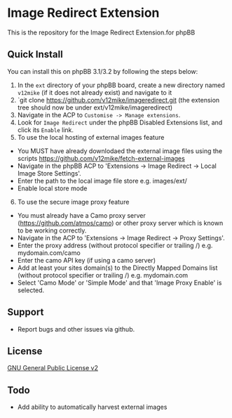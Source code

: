 # Image Redirect Extension

This is the repository for the Image Redirect Extension.for phpBB

## Quick Install
You can install this on phpBB 3.1/3.2 by following the steps below:

1. In the `ext` directory of your phpBB board, create a new directory named `v12mike` (if it does not already exist) and navigate to it
2. `git clone https://github.com/v12mike/imageredirect.git (the extension tree should now be under ext/v12mike/imageredirect)
3. Navigate in the ACP to `Customise -> Manage extensions`.
4. Look for `Image Redirect` under the phpBB Disabled Extensions list, and click its `Enable` link.
5. To use the local hosting of external images feature
 * You MUST have already downlodaed the external image files using the scripts https://github.com/v12mike/fetch-external-images
 * Navigate in the phpBB ACP to 'Extensions -> Image Redirect -> Local Image Store Settings'.
 * Enter the path to the local image file store e.g. images/ext/
 * Enable local store mode
6. To use the secure image proxy feature
 * You must already have a Camo proxy server (https://github.com/atmos/camo) or other proxy server which is known to be working correctly.
 * Navigate in the ACP to 'Extensions -> Image Redirect -> Proxy Settings'.
 * Enter the proxy address (without protocol specifier or trailing /) e.g. mydomain.com/camo
 * Enter the camo API key (if using a camo server) 
 * Add at least your sites domain(s) to the Directly Mapped Domains list (without protocol specifier or trailing /) e.g. mydomain.com
 * Select 'Camo Mode' or 'Simple Mode' and that 'Image Proxy Enable' is selected.

## Support

* Report bugs and other issues via github.

## License
[GNU General Public License v2](http://opensource.org/licenses/GPL-2.0)

## Todo

* Add ability to automatically harvest external images
